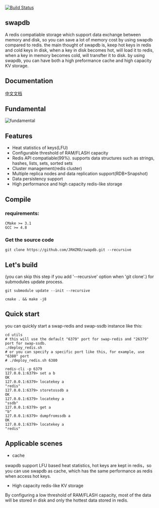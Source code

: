 [![Build Status](https://travis-ci.org/GitHubMota/swapdb.svg?branch=master)](https://travis-ci.org/GitHubMota/swapdb)

## swapdb

A redis compatiable storage which support data exchange between memory and disk, so you can save a lot of memory cost by using swapdb compared to redis. the main thought of swapdb is, keep hot keys in redis and cold keys in disk, when a key in disk becomes hot, will load it to redis, when a key in memory becomes cold, will transfter it to disk. by using swapdb, you can have both a high preformance cache and high capacity KV storage.

## Documentation

[中文文档](https://github.com/JRHZRD/swapdb/wiki/1.-swapdb%E4%BB%8B%E7%BB%8D)

## Fundamental

![fundamental](./docs/fundamental.jpg)

## Features

* Heat statistics of keys(LFU)
* Configurable threshold of RAM/FLASH capacity
* Redis API compatiable(99%). supports data structures such as strings, hashes, lists, sets, sorted sets
* Cluster management(redis cluster)
* Multiple replica nodes and data replication support(RDB+Snapshot)
* Data persistency support
* High performance and high capacity redis-like storage

## Compile

### requirements:  
```
CMake >= 3.1
GCC >= 4.8
```

### Get the source code
```
git clone https://github.com/JRHZRD/swapdb.git --recursive
```

## Let's build

(you can skip this step if you add '--recursive' option when 'git clone'.) for submodules update process.
```
git submodule update --init --recursive
```

```
cmake . && make -j8
```

## Quick start

you can quickly start a swap-redis and swap-ssdb instance like this:
```
cd utils
# this will use the default "6379" port for swap-redis and "26379" port for swap-ssdb.
./deploy_redis.sh
# or you can specify a specific port like this, for example, use "6380" port
# ./deploy_redis.sh 6380

redis-cli -p 6379
127.0.0.1:6379> set a b
OK
127.0.0.1:6379> locatekey a
"redis"
127.0.0.1:6379> storetossdb a
OK
127.0.0.1:6379> locatekey a
"ssdb"
127.0.0.1:6379> get a
"b"
127.0.0.1:6379> dumpfromssdb a
OK
127.0.0.1:6379> locatekey a
"redis"
```

## Applicable scenes

* cache

swapdb support LFU based heat statistics, hot keys are kept in redis，so you can use swapdb as cache, which has the same performance as redis when access hot keys.

* High capacity redis-like KV storage

By configuring a low threshold of RAM/FLASH capacity, most of the data will be stored in disk and only the hottest data stored in redis.
